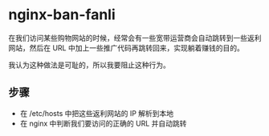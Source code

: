 # nginx-ban-fanli

在我们访问某些购物网站的时候，经常会有一些宽带运营商会自动跳转到一些返利网站，然后在 URL 中加上一些推广代码再跳转回来，实现躺着赚钱的目的。

我认为这种做法是可耻的，所以我要阻止这种行为。

## 步骤

* 在 /etc/hosts 中把这些返利网站的 IP 解析到本地
* 在 nginx 中判断我们要访问的正确的 URL 并自动跳转



